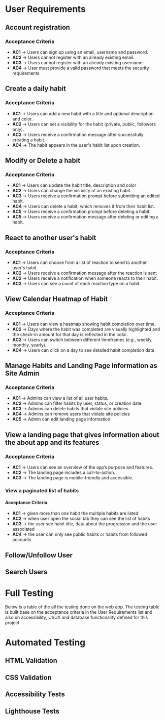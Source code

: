 # User Requirements

## Account registration

### Acceptance Criteria  

- **AC1** -> Users can sign up using an email, username and password.    
- **AC2** -> Users cannot register with an already existing email.  
- **AC3** -> Users cannot register with an already existing username.  
- **AC4** -> User must provide a valid password that meets the security requirements

## Create a daily habit 

### Acceptance Criteria  

- **AC1** -> Users can add a new habit with a title and optional description and color.  
- **AC2** -> Users can set a visibility for the habit (private, public, followers only).  
- **AC3** -> Users receive a confirmation message after successfully creating a habit.  
- **AC4** -> The habit appears in the user's habit list upon creation.  

## Modify or Delete a habit

### Acceptance Criteria  

- **AC1** → Users can update the habit title, description and color  
- **AC2** → Users can change the visibility of an existing habit.  
- **AC3** → Users receive a confirmation prompt before submitting an edited habit.  
- **AC4** → Users can delete a habit, which removes it from their habit list.  
- **AC5** → Users receive a confirmation prompt before deleting a habit.  
- **AC5** → Users receive a confirmation message after deleting or editing a habit.  

## React to another user's habit

### Acceptance Criteria  

- **AC1** -> Users can choose from a list of reaction to send to another user's habit.  
- **AC2** -> Users receive a confirmation message after the reaction is sent
- **AC2** -> Users receive a notification when someone reacts to their habit.  
- **AC3** -> Users can see a count of each reaction type on a habit.    

## View Calendar Heatmap of Habit

### Acceptance Criteria  

- **AC1** → Users can view a heatmap showing habit completion over time.  
- **AC2** → Days where the habit was completed are visually highlighted and the check-in amount for that day is reflected in the color.  
- **AC3** → Users can switch between different timeframes (e.g., weekly, monthly, yearly).  
- **AC4** → Users can click on a day to see detailed habit completion data.  

## Manage Habits and Landing Page information as Site Admin

### Acceptance Criteria  

- **AC1** -> Admins can view a list of all user habits.  
- **AC2** -> Admins can filter habits by user, status, or creation date.  
- **AC3** -> Admins can delete habits that violate site policies.  
- **AC4** -> Admins can remove users that violate site policies
- **AC5** -> Admin can edit landing page information  

## View a landing page that gives information about the about app and its features

### Acceptance Criteria  

- **AC1** → Users can see an overview of the app’s purpose and features.  
- **AC2** → The landing page includes a call-to-action.    
- **AC3** → The landing page is mobile-friendly and accessible.  

### View a paginated list of habits

#### Acceptance Criteria

- **AC1** -> given more than one habit the multiple habits are listed
- **AC2** -> when user open the social tab they can see the list of habits
- **AC3** -> the user see habit title, data about the progression and the user associated 
- **AC4** -> the user can only see public habits or habits from followed accounts

## Follow/Unfollow User

## Search Users

# Full Testing 

Below is a table of the all the testing done on the web app. The testing table is built base on the acceptance criteria in the User Requirements list and also
on accessibility, UI/UX and database functionality defined for this project

# Automated Testing

## HTML Validation 

## CSS Validation 

## Accessibility Tests

## Lighthouse Tests